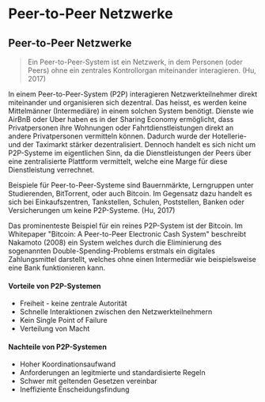 # Peer-to-Peer Netzwerke

## Peer-to-Peer Netzwerke

> Ein Peer-to-Peer-System ist ein Netzwerk, in dem Personen \(oder Peers\) ohne ein zentrales Kontrollorgan miteinander interagieren. \(Hu, 2017\)

In einem Peer-to-Peer-System \(P2P\) interagieren Netzwerkteilnehmer direkt miteinander und organisieren sich dezentral. Das heisst, es werden keine Mittelmänner \(Intermediäre\) in einem solchen System benötigt. Dienste wie AirBnB oder Uber haben es in der Sharing Economy ermöglicht, dass Privatpersonen ihre Wohnungen oder Fahrtdienstleistungen direkt an andere Privatpersonen vermitteln können. Dadurch wurde der Hotellerie- und der Taximarkt stärker dezentralisiert. Dennoch handelt es sich nicht um P2P-Systeme im eigentlichen Sinn, da die Dienstleistungen der Peers über eine zentralisierte Plattform vermittelt, welche eine Marge für diese Dienstleistung verrechnet. 

Beispiele für Peer-to-Peer-Systeme sind Bauernmärkte, Lerngruppen unter Studierenden, BitTorrent, oder auch Bitcoin. Im Gegensatz dazu handelt es sich bei Einkaufszentren, Tankstellen, Schulen, Poststellen, Banken oder Versicherungen um keine P2P-Systeme. \(Hu, 2017\)

Das prominenteste Beispiel für ein reines P2P-System ist der Bitcoin. Im Whitepaper "Bitcoin: A Peer-to-Peer Electronic Cash System" beschreibt Nakamoto \(2008\) ein System welches durch die Eliminierung des sogenannten Double-Spending-Problems erstmals ein digitales Zahlungsmittel darstellt, welches ohne einen Intermediär wie beispielsweise eine Bank funktionieren kann.

#### Vorteile von P2P-Systemen

* Freiheit - keine zentrale Autorität
* Schnelle Interaktionen zwischen den Netzwerkteilnehmern
* Kein Single Point of Failure
* Verteilung von Macht

#### Nachteile von P2P-Systemen

* Hoher Koordinationsaufwand
* Anforderungen an legitmierte und standardisierte Regeln
* Schwer mit geltenden Gesetzen vereinbar
* Ineffiziente Enscheidungsfindung

